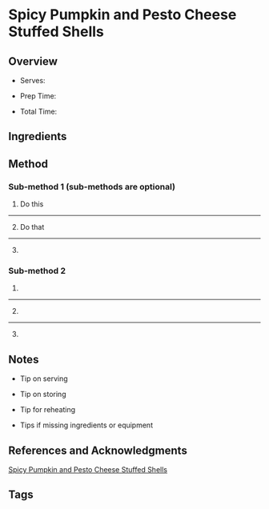 # Spicy Pumpkin and Pesto Cheese Stuffed Shells

## Overview

- Serves:

- Prep Time:

- Total Time:

## Ingredients



## Method

### Sub-method 1 (sub-methods are optional)

1. Do this
---
2. Do that
---
3.

### Sub-method 2

1.
---
2.
---
3.

## Notes

- Tip on serving

- Tip on storing

- Tip for reheating

- Tips if missing ingredients or equipment

## References and Acknowledgments

[Spicy Pumpkin and Pesto Cheese Stuffed Shells](https://www.halfbakedharvest.com/pumpkin-and-pesto-cheese-stuffed-shells/#bo-recipe)

## Tags


